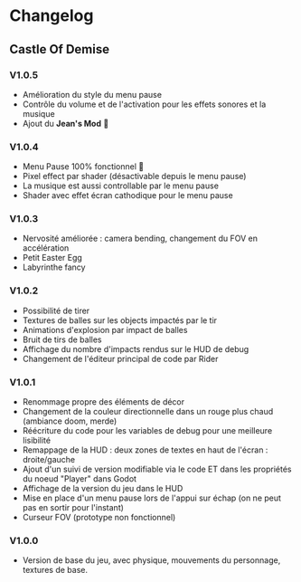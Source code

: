 # Changelog
## Castle Of Demise

### V1.0.5
- Amélioration du style du menu pause
- Contrôle du volume et de l'activation pour les effets sonores et la musique
- Ajout du **Jean's Mod** 🤯
### V1.0.4
- Menu Pause 100% fonctionnel 🥳
- Pixel effect par shader (désactivable depuis le menu pause)
- La musique est aussi controllable par le menu pause
- Shader avec effet écran cathodique pour le menu pause

### V1.0.3
- Nervosité améliorée : camera bending, changement du FOV en accélération
- Petit Easter Egg
- Labyrinthe fancy

### V1.0.2
- Possibilité de tirer
- Textures de balles sur les objects impactés par le tir
- Animations d'explosion par impact de balles
- Bruit de tirs de balles
- Affichage du nombre d'impacts rendus sur le HUD de debug
- Changement de l'éditeur principal de code par Rider

### V1.0.1
- Renommage propre des éléments de décor
- Changement de la couleur directionnelle dans un rouge plus chaud (ambiance doom, merde)
- Réécriture du code pour les variables de debug pour une meilleure lisibilité
- Remappage de la HUD : deux zones de textes en haut de l'écran : droite/gauche
- Ajout d'un suivi de version modifiable via le code ET dans les propriétés du noeud "Player" dans Godot
- Affichage de la version du jeu dans le HUD
- Mise en place d'un menu pause lors de l'appui sur échap (on ne peut pas en sortir pour l'instant)
- Curseur FOV (prototype non fonctionnel)

### V1.0.0
- Version de base du jeu, avec physique, mouvements du personnage, textures de base.
